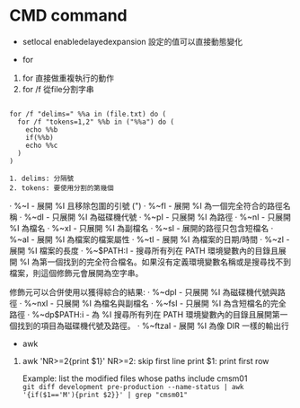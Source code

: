 # CMD command
* setlocal enabledelayedexpansion
    設定的值可以直接動態變化

* for
1. for 
    直接做重複執行的動作
2. for /f
    從file分割字串

<code>
for /f "delims=" %%a in (file.txt) do (
  for /f "tokens=1,2" %%b in ("%%a") do (
    echo %%b
    if(%%b)
    echo %%c
  )
)
</code>

    1. delims: 分隔號
    2. tokens: 要使用分割的第幾個


‧ %~I        - 展開 %I 且移除包圍的引號 (")
‧ %~fI       - 展開 %I 為一個完全符合的路徑名稱
‧ %~dI       - 只展開 %I 為磁碟機代號
‧ %~pI       - 只展開 %I 為路徑
‧ %~nI       - 只展開 %I 為檔名
‧ %~xI       - 只展開 %I 為副檔名
‧ %~sI       - 展開的路徑只包含短檔名
‧ %~aI       - 展開 %I 為檔案的檔案屬性
‧ %~tI       - 展開 %I 為檔案的日期/時間
‧ %~zI       - 展開 %I 檔案的長度
‧ %~$PATH:I  - 搜尋所有列在 PATH 環境變數內的目錄且展開 %I 為第一個找到的完全符合檔名。如果沒有定義環境變數名稱或是搜尋找不到檔案，則這個修飾元會展開為空字串。

修飾元可以合併使用以獲得綜合的結果:
‧ %~dpI       - 只展開 %I 為磁碟機代號與路徑
‧ %~nxI       - 只展開 %I 為檔名與副檔名
‧ %~fsI       - 只展開 %I 為含短檔名的完全路徑
‧ %~dp$PATH:i - 為 %I 搜尋所有列在 PATH 環境變數內的目錄且展開第一個找到的項目為磁碟機代號及路徑。
‧ %~ftzaI     - 展開 %I 為像 DIR 一樣的輸出行

* awk

1. awk 'NR>=2{print $1}'
    NR>=2: skip first line
    print $1: print first row

    Example: 
    list the modified files whose paths include cmsm01
    <code>
    git diff development pre-production --name-status | awk '{if($1=='M'){print $2}}' | grep "cmsm01"
    </code>  

